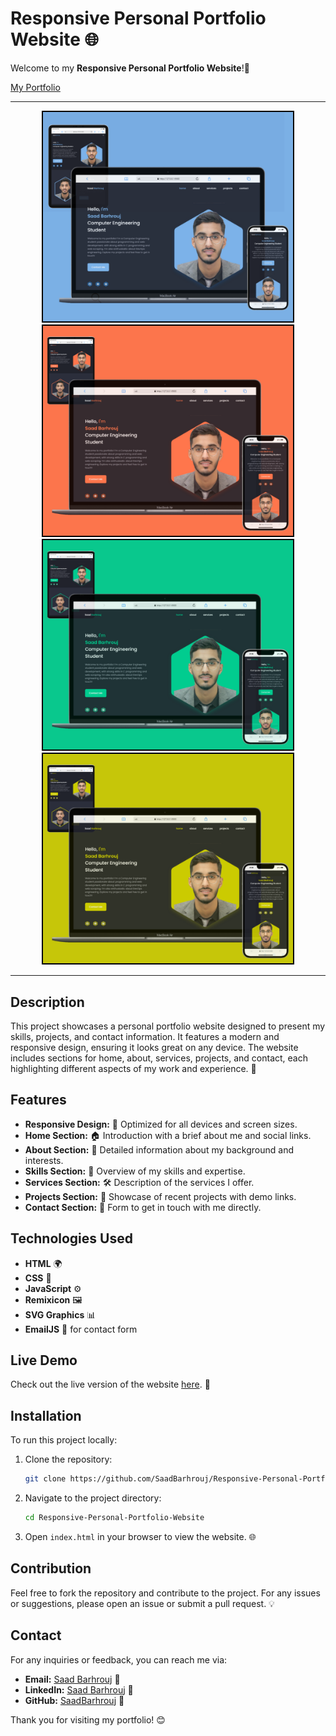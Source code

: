 # Responsive Personal Portfolio Website 🌐

Welcome to my **Responsive Personal Portfolio Website**!🎨 <p> <a href="https://portfolio-saad-barhrouj.netlify.app/" target="_blank">My Portfolio</a></p> 

<hr>
<div style="text-align: center;">
    <img src="assets/img/2.projects.png" alt="Portfolio Preview" width="400" style="border: 2px solid #000; display: inline-block;">
    <img src="assets/img/4.projects.png" alt="Portfolio Preview" width="400" style="border: 2px solid #000; display: inline-block;">
    <img src="assets/img/5.projects.png" alt="Portfolio Preview" width="400" style="border: 2px solid #000; display: inline-block;">
 <img src="assets/img/6.projects.png" alt="Portfolio Preview" width="400" style="border: 2px solid #000; display: inline-block;">

</div>



<hr>

## Description

This project showcases a personal portfolio website designed to present my skills, projects, and contact information. It features a modern and responsive design, ensuring it looks great on any device. The website includes sections for home, about, services, projects, and contact, each highlighting different aspects of my work and experience. 🚀


## Features

- **Responsive Design:** 📱 Optimized for all devices and screen sizes.
- **Home Section:** 🏠 Introduction with a brief about me and social links.
- **About Section:** 📖 Detailed information about my background and interests.
- **Skills Section:** 💪 Overview of my skills and expertise.
- **Services Section:** 🛠️ Description of the services I offer.
- **Projects Section:** 📂 Showcase of recent projects with demo links.
- **Contact Section:** 📩 Form to get in touch with me directly.

## Technologies Used

- **HTML** 🌍
- **CSS** 🎨
- **JavaScript** ⚙️
- **Remixicon** 🖼️
- **SVG Graphics** 📊
- **EmailJS** 📧 for contact form

## Live Demo

Check out the live version of the website [here](https://portfolio-saad-barhrouj.netlify.app/). 🌟

## Installation

To run this project locally:

1. Clone the repository:
    ```bash
    git clone https://github.com/SaadBarhrouj/Responsive-Personal-Portfolio-Website.git
    ```
2. Navigate to the project directory:
    ```bash
    cd Responsive-Personal-Portfolio-Website
    ```
3. Open `index.html` in your browser to view the website. 🌐

## Contribution

Feel free to fork the repository and contribute to the project. For any issues or suggestions, please open an issue or submit a pull request. 💡

## Contact

For any inquiries or feedback, you can reach me via:

- **Email:** [Saad Barhrouj](saad.barhrouj@etu.uae.ac.ma) 📧
- **LinkedIn:** [Saad Barhrouj](https://www.linkedin.com/in/saad-barhrouj-b37270295/) 💼
- **GitHub:** [SaadBarhrouj](https://github.com/SaadBarhrouj) 🐙

Thank you for visiting my portfolio! 😊
